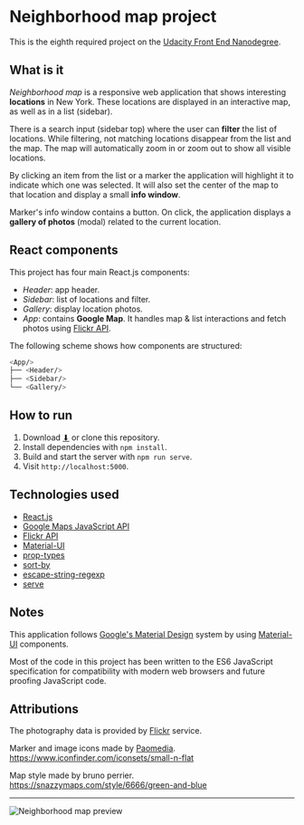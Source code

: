 # Neighborhood map project

This is the eighth required project on the [Udacity Front End Nanodegree](https://eu.udacity.com/course/front-end-web-developer-nanodegree--nd001).

## What is it

*Neighborhood map* is a responsive web application that shows interesting **locations** in New York. These locations are displayed in an interactive map, as well as in a list (sidebar).

There is a search input (sidebar top) where the user can **filter** the list of locations. While filtering, not matching locations disappear from the list and the map. The map will automatically zoom in or zoom out to show all visible locations.

By clicking an item from the list or a marker the application will highlight it to indicate which one was selected. It will also set the center of the map to that location and display a small **info window**. 

Marker's info window contains a button. On click, the application displays a **gallery of photos** (modal) related to the current location.

## React components

This project has four main React.js components:

* *Header*: app header.
* *Sidebar*: list of locations and filter.
* *Gallery*: display location photos.
* *App*: contains **Google Map**. It handles map & list interactions and fetch photos using [Flickr API](https://www.flickr.com/services/api/).

The following scheme shows how components are structured:

```bash
<App/>
├── <Header/>
├── <Sidebar/>
└── <Gallery/>
```

## How to run

1. Download [⬇](https://github.com/BycorSanchez/neighborhood-map/archive/master.zip) or clone this repository.
2. Install dependencies with `npm install`.
3. Build and start the server with `npm run serve`.
4. Visit `http://localhost:5000`.

## Technologies used

* [React.js](https://reactjs.org/)
* [Google Maps JavaScript API](https://developers.google.com/maps/documentation/javascript/)
* [Flickr API](https://www.flickr.com/services/api/)
* [Material-UI](https://material-ui.com/)
* [prop-types](https://github.com/facebook/prop-types)
* [sort-by](https://github.com/kvnneff/sort-by)
* [escape-string-regexp](https://github.com/sindresorhus/escape-string-regexp)
* [serve](https://github.com/zeit/serve)

## Notes

This application follows [Google's Material Design](https://material.io/) system by using [Material-UI](https://material-ui.com/) components.

Most of the code in this project has been written to the ES6 JavaScript specification for compatibility with modern web browsers and future proofing JavaScript code.

## Attributions

The photography data is provided by [Flickr](https://www.flickr.com/) service.

Marker and image icons made by [Paomedia](https://www.iconfinder.com/paomedia). https://www.iconfinder.com/iconsets/small-n-flat

Map style made by bruno perrier. https://snazzymaps.com/style/6666/green-and-blue

----
![Neighborhood map preview](img/app.gif)